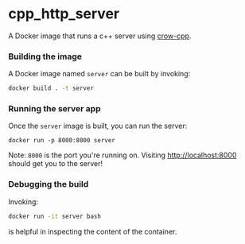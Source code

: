 # cpp_http_server
A Docker image that runs a c++ server using [crow-cpp](https://github.com/CrowCpp/crow/tree/master). 


### Building the image
A Docker image named `server` can be built by invoking:
```bash
docker build . -t server
```

### Running the server app
Once the `server` image is built, you can run the server:
```
docker run -p 8000:8000 server
```
Note: `8000` is the port you're running on. Visiting [http://localhost:8000](http://localhost:8000) should get you to the server!


### Debugging the build
Invoking:
```bash
docker run -it server bash
```
is helpful in inspecting the content of the container. 

